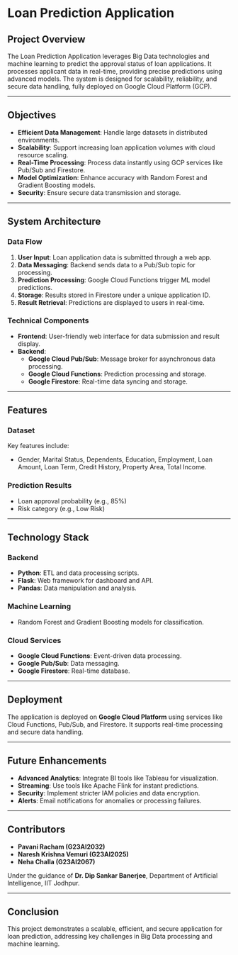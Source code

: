 # Loan Prediction Application

## Project Overview

The Loan Prediction Application leverages Big Data technologies and machine learning to predict the approval status of loan applications. It processes applicant data in real-time, providing precise predictions using advanced models. The system is designed for scalability, reliability, and secure data handling, fully deployed on Google Cloud Platform (GCP).

---

## Objectives

- **Efficient Data Management**: Handle large datasets in distributed environments.
- **Scalability**: Support increasing loan application volumes with cloud resource scaling.
- **Real-Time Processing**: Process data instantly using GCP services like Pub/Sub and Firestore.
- **Model Optimization**: Enhance accuracy with Random Forest and Gradient Boosting models.
- **Security**: Ensure secure data transmission and storage.

---

## System Architecture

### Data Flow
1. **User Input**: Loan application data is submitted through a web app.
2. **Data Messaging**: Backend sends data to a Pub/Sub topic for processing.
3. **Prediction Processing**: Google Cloud Functions trigger ML model predictions.
4. **Storage**: Results stored in Firestore under a unique application ID.
5. **Result Retrieval**: Predictions are displayed to users in real-time.

### Technical Components
- **Frontend**: User-friendly web interface for data submission and result display.
- **Backend**:
  - **Google Cloud Pub/Sub**: Message broker for asynchronous data processing.
  - **Google Cloud Functions**: Prediction processing and storage.
  - **Google Firestore**: Real-time data syncing and storage.

---

## Features

### Dataset
Key features include:
- Gender, Marital Status, Dependents, Education, Employment, Loan Amount, Loan Term, Credit History, Property Area, Total Income.

### Prediction Results
- Loan approval probability (e.g., 85%)
- Risk category (e.g., Low Risk)

---

## Technology Stack

### Backend
- **Python**: ETL and data processing scripts.
- **Flask**: Web framework for dashboard and API.
- **Pandas**: Data manipulation and analysis.

### Machine Learning
- Random Forest and Gradient Boosting models for classification.

### Cloud Services
- **Google Cloud Functions**: Event-driven data processing.
- **Google Pub/Sub**: Data messaging.
- **Google Firestore**: Real-time database.

---

## Deployment

The application is deployed on **Google Cloud Platform** using services like Cloud Functions, Pub/Sub, and Firestore. It supports real-time processing and secure data handling.

---

## Future Enhancements

- **Advanced Analytics**: Integrate BI tools like Tableau for visualization.
- **Streaming**: Use tools like Apache Flink for instant predictions.
- **Security**: Implement stricter IAM policies and data encryption.
- **Alerts**: Email notifications for anomalies or processing failures.

---

## Contributors

- **Pavani Racham (G23AI2032)**
- **Naresh Krishna Vemuri (G23AI2025)**
- **Neha Challa (G23AI2067)**

Under the guidance of **Dr. Dip Sankar Banerjee**, Department of Artificial Intelligence, IIT Jodhpur.

---

## Conclusion

This project demonstrates a scalable, efficient, and secure application for loan prediction, addressing key challenges in Big Data processing and machine learning.

